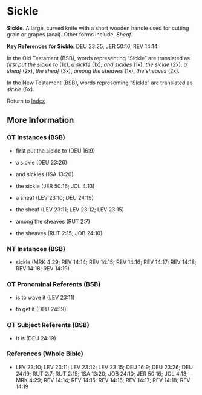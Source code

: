 # Sickle
**Sickle**. 
A large, curved knife with a short wooden handle used for cutting grain or grapes (acai). 
Other forms include: 
*Sheaf*. 


**Key References for Sickle**: 
DEU 23:25, JER 50:16, REV 14:14. 


In the Old Testament (BSB), words representing “Sickle” are translated as 
*first put the sickle to* (1x), *a sickle* (1x), *and sickles* (1x), *the sickle* (2x), *a sheaf* (2x), *the sheaf* (3x), *among the sheaves* (1x), *the sheaves* (2x). 


In the New Testament (BSB), words representing “Sickle” are translated as 
*sickle* (8x). 


Return to [Index](00-Index.md)

## More Information

### OT Instances (BSB)

* first put the sickle to (DEU 16:9)

* a sickle (DEU 23:26)

* and sickles (1SA 13:20)

* the sickle (JER 50:16; JOL 4:13)

* a sheaf (LEV 23:10; DEU 24:19)

* the sheaf (LEV 23:11; LEV 23:12; LEV 23:15)

* among the sheaves (RUT 2:7)

* the sheaves (RUT 2:15; JOB 24:10)



### NT Instances (BSB)

* sickle (MRK 4:29; REV 14:14; REV 14:15; REV 14:16; REV 14:17; REV 14:18; REV 14:18; REV 14:19)



### OT Pronominal Referents (BSB)

* is to wave it (LEV 23:11)

* to get it (DEU 24:19)



### OT Subject Referents (BSB)

* It is (DEU 24:19)



### References (Whole Bible)

* LEV 23:10; LEV 23:11; LEV 23:12; LEV 23:15; DEU 16:9; DEU 23:26; DEU 24:19; RUT 2:7; RUT 2:15; 1SA 13:20; JOB 24:10; JER 50:16; JOL 4:13; MRK 4:29; REV 14:14; REV 14:15; REV 14:16; REV 14:17; REV 14:18; REV 14:19



